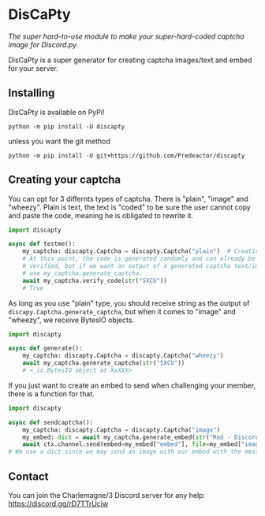 # DisCaPty
*The super hard-to-use module to make your super-hard-coded captcha image for Discord.py.*

DisCaPty is a super generator for creating captcha images/text and embed for your server.

## Installing

DisCaPty is available on PyPi!

````commandline
python -m pip install -U discapty
````
unless you want the git method
````commandline
python -m pip install -U git+https://github.com/Predeactor/discapty
````

## Creating your captcha

You can opt for 3 differnts types of captcha. There is "plain", "image" and "wheezy".
Plain is text, the text is "coded" to be sure the user cannot copy and paste the code, meaning he is obligated to rewrite it.

```python
import discapty

async def testme():
    my_captcha: discapty.Captcha = discapty.Captcha("plain")  # Creating my plain captcha without code, if so, a random code is generated.
    # At this point, the code is generated randomly and can already be 
    # verified, but if we want an output of a generated captcha text/image, 
    # use my_captcha.generate_captcha.
    await my_captcha.verify_code(str("SXCU"))
    # True
```

As long as you use "plain" type, you should receive string as the output of `discapy.Captcha.generate_captcha`, but when it comes to "image" and "wheezy", we receive BytesIO objects.

```python
import discapty

async def generate():
    my_captcha: discapty.Captcha = discapty.Captcha("wheezy")
    await my_captcha.generate_captcha(str("SXCU"))
    # <_io.BytesIO object at XxXXX>
```

If you just want to create an embed to send when challenging your member, there is a function for that.

```python
import discapty

async def sendcaptcha():
    my_captcha: discapty.Captcha = discapty.Captcha("image")
    my_embed: dict = await my_captcha.generate_embed(str("Red - Discord Bot"), title=str("Verification of my Discord server!"))
    await ctx.channel.send(embed=my_embed["embed"], file=my_embed["image"])
# We use a dict since we may send an image with our embed with the message to get included.
```

## Contact

You can join the Charlemagne/3 Discord server for any help: https://discord.gg/rD7TTrUcjw
